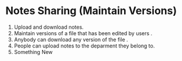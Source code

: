 # Notes Sharing  (Maintain Versions)

1. Upload and download notes.
2. Maintain versions of a file that has been edited by users .
3. Anybody can download any version of the file .
4. People can upload notes to the deparment they belong to.
5. Something New 
